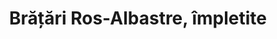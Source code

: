 ---
layout: post
title: "Brățări Ros-Albastre, împletite"
description: "Brățări Alb-Albastre, împletite."
img: "/assets/img/bratari-ros-albastre-impletite-1.jpg"
img2: "/assets/img/bratari-ros-albastre-impletite-2.jpg"
colors: "ros, albastru"
price: "6.00 RON /buc"
vertical: true
---